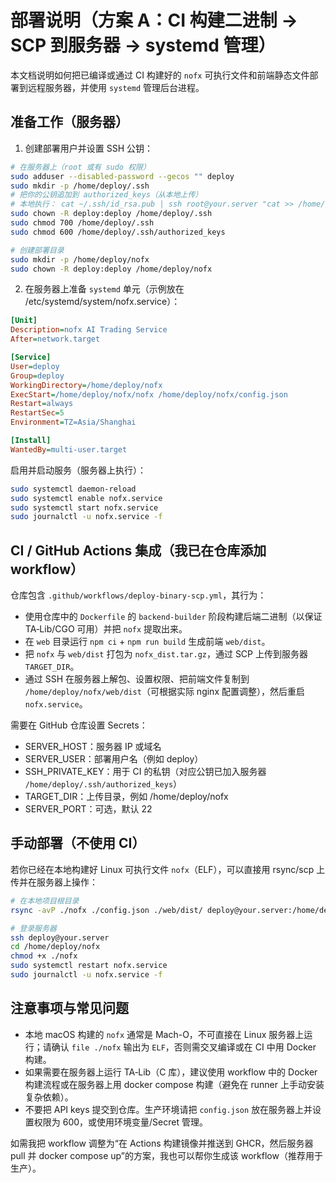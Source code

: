 部署说明（方案 A：CI 构建二进制 -> SCP 到服务器 -> systemd 管理）
=================================================

本文档说明如何把已编译或通过 CI 构建好的 `nofx` 可执行文件和前端静态文件部署到远程服务器，并使用 `systemd` 管理后台进程。

准备工作（服务器）
------------------
1. 创建部署用户并设置 SSH 公钥：

```bash
# 在服务器上（root 或有 sudo 权限）
sudo adduser --disabled-password --gecos "" deploy
sudo mkdir -p /home/deploy/.ssh
# 把你的公钥追加到 authorized_keys（从本地上传）
# 本地执行： cat ~/.ssh/id_rsa.pub | ssh root@your.server "cat >> /home/deploy/.ssh/authorized_keys"
sudo chown -R deploy:deploy /home/deploy/.ssh
sudo chmod 700 /home/deploy/.ssh
sudo chmod 600 /home/deploy/.ssh/authorized_keys

# 创建部署目录
sudo mkdir -p /home/deploy/nofx
sudo chown -R deploy:deploy /home/deploy/nofx
```

2. 在服务器上准备 `systemd` 单元（示例放在 /etc/systemd/system/nofx.service）：

```ini
[Unit]
Description=nofx AI Trading Service
After=network.target

[Service]
User=deploy
Group=deploy
WorkingDirectory=/home/deploy/nofx
ExecStart=/home/deploy/nofx/nofx /home/deploy/nofx/config.json
Restart=always
RestartSec=5
Environment=TZ=Asia/Shanghai

[Install]
WantedBy=multi-user.target
```

启用并启动服务（服务器上执行）：

```bash
sudo systemctl daemon-reload
sudo systemctl enable nofx.service
sudo systemctl start nofx.service
sudo journalctl -u nofx.service -f
```

CI / GitHub Actions 集成（我已在仓库添加 workflow）
-------------------------------------------------
仓库包含 `.github/workflows/deploy-binary-scp.yml`，其行为：

- 使用仓库中的 `Dockerfile` 的 `backend-builder` 阶段构建后端二进制（以保证 TA‑Lib/CGO 可用）并把 `nofx` 提取出来。
- 在 `web` 目录运行 `npm ci` + `npm run build` 生成前端 `web/dist`。
- 把 `nofx` 与 `web/dist` 打包为 `nofx_dist.tar.gz`，通过 SCP 上传到服务器 `TARGET_DIR`。
- 通过 SSH 在服务器上解包、设置权限、把前端文件复制到 `/home/deploy/nofx/web/dist`（可根据实际 nginx 配置调整），然后重启 `nofx.service`。

需要在 GitHub 仓库设置 Secrets：

- SERVER_HOST：服务器 IP 或域名
- SERVER_USER：部署用户名（例如 deploy）
- SSH_PRIVATE_KEY：用于 CI 的私钥（对应公钥已加入服务器 `/home/deploy/.ssh/authorized_keys`）
- TARGET_DIR：上传目录，例如 /home/deploy/nofx
- SERVER_PORT：可选，默认 22

手动部署（不使用 CI）
--------------------
若你已经在本地构建好 Linux 可执行文件 `nofx`（ELF），可以直接用 rsync/scp 上传并在服务器上操作：

```bash
# 在本地项目根目录
rsync -avP ./nofx ./config.json ./web/dist/ deploy@your.server:/home/deploy/nofx/

# 登录服务器
ssh deploy@your.server
cd /home/deploy/nofx
chmod +x ./nofx
sudo systemctl restart nofx.service
sudo journalctl -u nofx.service -f
```

注意事项与常见问题
-----------------
- 本地 macOS 构建的 `nofx` 通常是 Mach-O，不可直接在 Linux 服务器上运行；请确认 `file ./nofx` 输出为 `ELF`，否则需交叉编译或在 CI 中用 Docker 构建。
- 如果需要在服务器上运行 TA‑Lib（C 库），建议使用 workflow 中的 Docker 构建流程或在服务器上用 docker compose 构建（避免在 runner 上手动安装复杂依赖）。
- 不要把 API keys 提交到仓库。生产环境请把 `config.json` 放在服务器上并设置权限为 600，或使用环境变量/Secret 管理。

如需我把 workflow 调整为“在 Actions 构建镜像并推送到 GHCR，然后服务器 pull 并 docker compose up”的方案，我也可以帮你生成该 workflow（推荐用于生产）。
